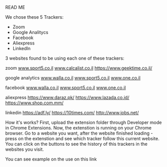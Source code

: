 READ ME

We chose these 5 Trackers:
* Zoom
* Google Analitycs
* Facebook
* Aliexpress
* LinkedIn

3 websites found to be using each one of these trackers:

zoom
www.sport5.co.il
www.calcalist.co.il
https://www.geektime.co.il/

google analytics
www.walla.co.il
www.sport5.co.il
www.one.co.il

facebook
www.walla.co.il
www.sport5.co.il
www.one.co.il

aliexpress
https://www.daraz.pk/
https://www.lazada.co.id/
https://www.shop.com.mm/

linkedin
https://adf.ly/
https://10times.com/
http://www.jobs.net/

How it's works?
First, upload the extension folder through Developer mode in Chrome Extensions.
Now, the extenstion is running on your Chrome browser.
Go to a website you want, after the website finished loading - press on the extenstion and see which tracker follow this current website.
You can click on the buttons to see the history of this trackers in the websites you visit.

You can see example on the use on this link
